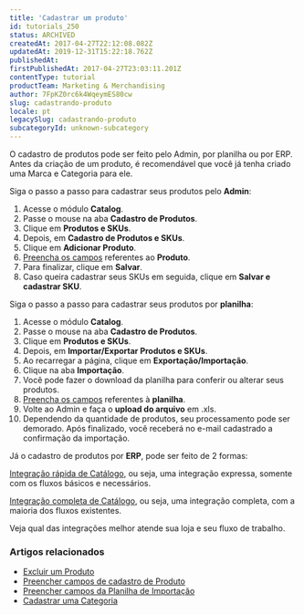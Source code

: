 ```yaml
---
title: 'Cadastrar um produto'
id: tutorials_250
status: ARCHIVED
createdAt: 2017-04-27T22:12:08.082Z
updatedAt: 2019-12-31T15:22:18.762Z
publishedAt: 
firstPublishedAt: 2017-04-27T23:03:11.201Z
contentType: tutorial
productTeam: Marketing & Merchandising
author: 7FpKZ0rc6k4WqeymES80cw
slug: cadastrando-produto
locale: pt
legacySlug: cadastrando-produto
subcategoryId: unknown-subcategory
---
```


O cadastro de produtos pode ser feito pelo Admin, por planilha ou por ERP. Antes da criação de um produto, é recomendável que você já tenha criado uma Marca e Categoria para ele.


Siga o passo a passo para cadastrar seus produtos pelo __Admin__:

1. Acesse o módulo __Catalog__.
2. Passe o mouse na aba __Cadastro de Produtos__.
3. Clique em __Produtos e SKUs__.
4. Depois, em __Cadastro de Produtos e SKUs__.
5. Clique em __Adicionar Produto__.
6. [Preencha os campos](/pt/tutorial/campos-de-cadastro-de-produto) referentes ao __Produto__.
7. Para finalizar, clique em __Salvar__.
8. Caso queira cadastrar seus SKUs em seguida, clique em __Salvar e cadastrar SKU__.


Siga o passo a passo para cadastrar seus produtos por __planilha__:

1. Acesse o módulo __Catalog__.
2. Passe o mouse na aba __Cadastro de Produtos__.
3. Clique em __Produtos e SKUs__.
4. Depois, em __Importar/Exportar Produtos e SKUs__.
5. Ao recarregar a página, clique em __Exportação/Importação__.
6. Clique na aba __Importação__.
7. Você pode fazer o download da planilha para conferir ou alterar seus produtos.
8. [Preencha os campos](/pt/tutorial/preencher-campos-da-planilha-de-importacao) referentes à __planilha__.
9. Volte ao Admin e faça o __upload do arquivo__ em .xls.
10. Dependendo da quantidade de produtos, seu processamento pode ser demorado. Após finalizado, você receberá no e-mail cadastrado a confirmação da importação.


Já o cadastro de produtos por __ERP__, pode ser feito de 2 formas:

[Integração rápida de Catálogo](/pt/tutorial/guia-de-integracao-de-erps-catalogo-expresso), ou seja, uma integração expressa, somente com os fluxos básicos e necessários.

[Integração completa de Catálogo](/pt/tutorial/guia-de-integracao-de-erps-catalogo-completo), ou seja, uma integração completa, com a maioria dos fluxos existentes.

Veja qual das integrações melhor atende sua loja e seu fluxo de trabalho.

### Artigos relacionados
- [Excluir um Produto](/pt/tutorial/entendendo-a-manutencao-da-base-de-dados)
- [Preencher campos de cadastro de Produto](/pt/tutorial/campos-de-cadastro-de-produto)
- [Preencher campos da Planilha de Importação](/pt/tutorial/preencher-campos-da-planilha-de-importacao)
- [Cadastrar uma Categoria](/pt/tutorial/cadastrando-categoria)
